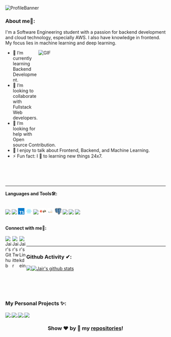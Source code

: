 ![ProfileBanner](https://github.com/devjaes/devjaes/blob/main/img/banner_v2.jpg)

### About me🧑:
I'm a Software Engineering student with a passion for backend development and cloud technology, especially AWS. I also have knowledge in frontend. My focus lies in machine learning and deep learning.


<img align="right" alt="GIF" src="https://owaisnoor.info/blog/wp-content/uploads/2019/03/maxresdefault.jpg" width="400" height="280" />

- 🌱 I’m currently learning Backend Development.
- 👯 I’m looking to collaborate with Fullstack Web developers.
- 🤔 I’m looking for help with Open source Contribution.
- 💬 I enjoy to talk about Frontend, Backend, and Machine Learning.
- ⚡ Fun fact: I 💖 to learning new things 24x7.

<br/>
<br/>
<br/>


---


<strong>
Languages and Tools🛠:
</strong>

  <br/>
  <br/>

<code><img height="20" src="https://img.icons8.com/?size=100&id=22813&format=png&color=000000"></code>
<code><img height="20" src="https://img.icons8.com/?size=100&id=9ESZMOeUioJS&format=png&color=000000"></code>
<code><img height="20" src="https://raw.githubusercontent.com/github/explore/80688e429a7d4ef2fca1e82350fe8e3517d3494d/topics/typescript/typescript.png"></code>
<code><img height="20" src="https://raw.githubusercontent.com/github/explore/80688e429a7d4ef2fca1e82350fe8e3517d3494d/topics/react/react.png"></code> 
<code><img height="20" src="https://img.icons8.com/?size=100&id=yUdJlcKanVbh&format=png&color=000000"></code>
<code><img height="20" src="https://raw.githubusercontent.com/github/explore/80688e429a7d4ef2fca1e82350fe8e3517d3494d/topics/git/git.png"></code>
<code><img height="20" src="https://raw.githubusercontent.com/github/explore/80688e429a7d4ef2fca1e82350fe8e3517d3494d/topics/mysql/mysql.png"></code>
<code><img height="20" src="https://raw.githubusercontent.com/github/explore/80688e429a7d4ef2fca1e82350fe8e3517d3494d/topics/postgresql/postgresql.png"></code>
<code><img height="20" src="https://seeklogo.com/images/S/supabase-logo-DCC676FFE2-seeklogo.com.png"></code>
<code><img height="20" src="https://banner2.cleanpng.com/20181122/krs/kisspng-java-programming-language-selenium-computer-softwa-july-2-16-halab-4-dev-5bf78387a7bb41.028192901542947719687.jpg"></code>
<code><img height="20" src="https://img.icons8.com/?size=100&id=90519&format=png&color=000000"></code>
<br/>
<br/>

<strong>
Connect with me🤝:
</strong>

<br/>
<br/>

<a href="https://github.com/devjaes">
  <img align="left" alt="Jair's Github" width="22px" src="https://upload.wikimedia.org/wikipedia/commons/thumb/a/ae/Github-desktop-logo-symbol.svg/1024px-Github-desktop-logo-symbol.svg.png" />
</a>

<a href="https://twitter.com/jaesbyp">
  <img align="left" alt="Jair's Twitter" width="22px" src="https://cdn2.iconfinder.com/data/icons/metro-uinvert-dock/256/Twitter_NEW.png" />
</a>

<a href="https://linkedin.com/in/jair-mera-dev">
  <img align="left" alt="Jair's Linkdein" width="22px" src="https://cdn3.iconfinder.com/data/icons/inficons/512/linkedin.png" />
</a>

<br/>

</details>

---

### Github Activity ✔:

<a href="https://github.com/devjaes">
  <img align="left" src="https://github-readme-stats.vercel.app/api/top-langs/?username=devjaes&theme=tokyonight" />
  </a>

<a href="https://github.com/devjaes">
 <img align="center" src="https://github-readme-stats.vercel.app/api?username=devjaes&show_icons=true&theme=tokyonight&line_height=27" alt="Jair's github stats"/>
</a>

<br/>
<br/>
<br/>
<br/>
<br/>


### My Personal Projects ✨:

<a href="https://github.com/devjaes/clothstore">
  <img align="center" src="https://github-readme-stats.vercel.app/api/pin/?username=devjaes&repo=clothstore&theme=tokyonight" />
</a>

<a href="https://github.com/devjaes/cloth_store_admin">
  <img align="center" src="https://github-readme-stats.vercel.app/api/pin/?username=devjaes&repo=cloth_store_admin&theme=tokyonight" />
</a>
  
<a href="https://github.com/devjaes/pos_system_front">
  <img align="center" src="https://github-readme-stats.vercel.app/api/pin/?username=devjaes&repo=pos_system_front&theme=tokyonight" />
</a>

<a href="https://github.com/devjaes/lookpay_back">
 <img align="center" src="https://github-readme-stats.vercel.app/api/pin/?username=devjaes&repo=lookpay_back&theme=tokyonight" />
</a>


<div align="center">
  

### Show ❤️ by 🌟 my [repositories](https://github.com/devjaes?tab=repositories)!
